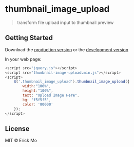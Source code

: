 # thumbnail_image_upload

>  transform file upload input to thumbnail preview 


## Getting Started

Download the [production version][min] or the [development version][max].

[min]: https://raw.githubusercontent.com/erickmo/jquery-thumbnail-image-upload/master/dist/jquery.thumbnail-image-upload.min.js
[max]: https://raw.githubusercontent.com/erickmo/jquery-thumbnail-image-upload/master/dist/jquery.thumbnail-image-upload.js

In your web page:

```javascript
<script src="jquery.js"></script>
<script src="thumbnail-image-upload.min.js"></script>
<script>
	$('.thumbnail_image_upload').thumbnail_image_upload({
		width:"100%",
		height:"100%",
		text: "Upload Image Here",
		bg: 'f5f5f5',
		color: '00000'
	});
</script>
```


## License

MIT © Erick Mo
